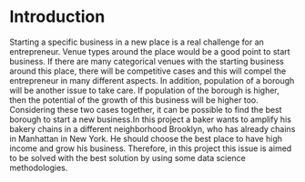 # Introduction
Starting a specific business in a new place is a real challenge for an entrepreneur. 
Venue types around the place would be a good point to start business. If there are many 
categorical venues with the starting business around this place, there will be 
competitive cases and this will compel the entrepreneur in many different aspects. 
In addition, population of a borough will be another issue to take care.
If population of the borough is higher, then the potential of the growth of this business
will be higher too. Considering these two cases together, it can be possible to find the best 
borough to start a new business.In this project a baker wants to amplify his bakery chains in a 
different neighborhood Brooklyn, who has already chains in Manhattan in New York. He should choose 
the best place to have high income and grow his business. Therefore, in this project this issue is 
aimed to be solved with the best solution by using some data science methodologies.
